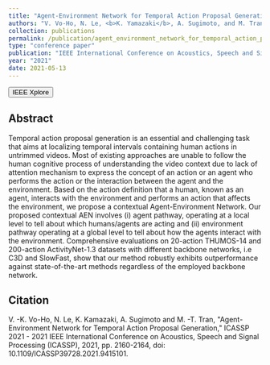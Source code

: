 ```yaml
---
title: "Agent-Environment Network for Temporal Action Proposal Generation"
authors: "V. Vo-Ho, N. Le, <b>K. Yamazaki</b>, A. Sugimoto, and M. Tran"
collection: publications
permalink: /publication/agent_environment_network_for_temporal_action_proposal_generation
type: "conference paper"
publication: "IEEE International Conference on Acoustics, Speech and Signal Processing (ICASSP)"
year: "2021"
date: 2021-05-13
---
```

<button class="btn btn-round btn-sm btn-ghost-blue" onclick="location.href='https://ieeexplore.ieee.org/document/9415101'">IEEE Xplore</button>

## Abstract
Temporal action proposal generation is an essential and challenging task that aims at localizing temporal intervals containing human actions in untrimmed videos. Most of existing approaches are unable to follow the human cognitive process of understanding the video context due to lack of attention mechanism to express the concept of an action or an agent who performs the action or the interaction between the agent and the environment. Based on the action definition that a human, known as an agent, interacts with the environment and performs an action that affects the environment, we propose a contextual Agent-Environment Network. Our proposed contextual AEN involves (i) agent pathway, operating at a local level to tell about which humans/agents are acting and (ii) environment pathway operating at a global level to tell about how the agents interact with the environment. Comprehensive evaluations on 20-action THUMOS-14 and 200-action ActivityNet-1.3 datasets with different backbone networks, i.e C3D and SlowFast, show that our method robustly exhibits outperformance against state-of-the-art methods regardless of the employed backbone network.

## Citation
V. -K. Vo-Ho, N. Le, K. Kamazaki, A. Sugimoto and M. -T. Tran, "Agent-Environment Network for Temporal Action Proposal Generation," ICASSP 2021 - 2021 IEEE International Conference on Acoustics, Speech and Signal Processing (ICASSP), 2021, pp. 2160-2164, doi: 10.1109/ICASSP39728.2021.9415101.
